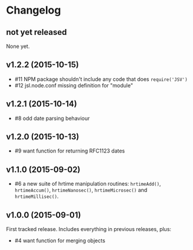 # Changelog

## not yet released

None yet.

## v1.2.2 (2015-10-15)

* #11 NPM package shouldn't include any code that does `require('JSV')`
* #12 jsl.node.conf missing definition for "module"

## v1.2.1 (2015-10-14)

* #8 odd date parsing behaviour

## v1.2.0 (2015-10-13)

* #9 want function for returning RFC1123 dates

## v1.1.0 (2015-09-02)

* #6 a new suite of hrtime manipulation routines: `hrtimeAdd()`,
  `hrtimeAccum()`, `hrtimeNanosec()`, `hrtimeMicrosec()` and
  `hrtimeMillisec()`.

## v1.0.0 (2015-09-01)

First tracked release.  Includes everything in previous releases, plus:

* #4 want function for merging objects
